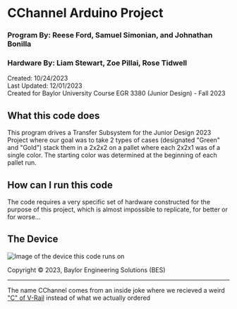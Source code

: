 # CChannel Arduino Project
### Program By: Reese Ford, Samuel Simonian, and Johnathan Bonilla
### Hardware By: Liam Stewart, Zoe Pillai, Rose Tidwell
Created: 10/24/2023\
Last Updated: 12/01/2023\
Created for Baylor University Course EGR 3380 (Junior Design) - Fall 2023

## What this code does
This program drives a Transfer Subsystem for the Junior Design 2023 Project where our goal was to take 2 types of cases (designated "Green" and "Gold") stack them in a 2x2x2 on a pallet where each 2x2x1 was of a single color. The starting color was determined at the beginning of each pallet run.

## How can I run this code
The code requires a very specific set of hardware constructed for the purpose of this project, which is almost impossible to replicate, for better or for worse...

## The Device
![Image of the device this code runs on](<img width="771" alt="image" src="https://github.com/BaylorRice/CChannelArduinoProject/assets/87844576/28a9e43e-867d-468b-88c7-6c5052efd133">)


Copyright © 2023, Baylor Engineering Solutions (BES)
***

The name CChannel comes from an inside joke where we recieved a weird ["C" of V-Rail](https://pasteboard.co/OwPPk2CprXwo.jpg) instead of what we actually ordered
